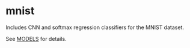 # mnist

Includes CNN and softmax regression classifiers for the MNIST dataset.

See [MODELS](MODELS) for details.
